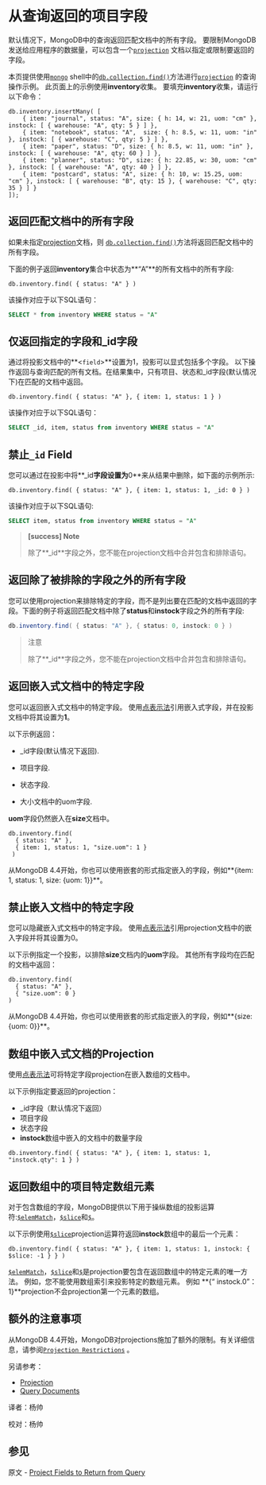 # 从查询返回的项目字段
默认情况下，MongoDB中的查询返回匹配文档中的所有字段。 要限制MongoDB发送给应用程序的数据量，可以包含一个[`projection`](https://docs.mongodb.com/master/reference/glossary/#term-projection) 文档以指定或限制要返回的字段。

本页提供使用[`mongo`](https://docs.mongodb.com/master/reference/program/mongo/#bin.mongo) shell中的[`db.collection.find()`](https://docs.mongodb.com/manual/reference/method/db.collection.find/#db.collection.find)方法进行[`projection`](https://docs.mongodb.com/master/reference/glossary/#term-projection) 的查询操作示例。 此页面上的示例使用**inventory**收集。 要填充**inventory**收集，请运行以下命令：

```shell
db.inventory.insertMany( [ 
	{ item: "journal", status: "A", size: { h: 14, w: 21, uom: "cm" }, instock: [ { warehouse: "A", qty: 5 } ] },
	{ item: "notebook", status: "A",  size: { h: 8.5, w: 11, uom: "in" }, instock: [ { warehouse: "C", qty: 5 } ] },
	{ item: "paper", status: "D", size: { h: 8.5, w: 11, uom: "in" }, instock: [ { warehouse: "A", qty: 60 } ] },
	{ item: "planner", status: "D", size: { h: 22.85, w: 30, uom: "cm" }, instock: [ { warehouse: "A", qty: 40 } ] },
	{ item: "postcard", status: "A", size: { h: 10, w: 15.25, uom: "cm" }, instock: [ { warehouse: "B", qty: 15 }, { warehouse: "C", qty: 35 } ] }
]);
```

## 返回匹配文档中的所有字段

如果未指定[projection](https://docs.mongodb.com/master/reference/glossary/#term-projection)文档，则 [`db.collection.find()`](https://docs.mongodb.com/master/reference/method/db.collection.find/#db.collection.find)方法将返回匹配文档中的所有字段。

下面的例子返回**inventory**集合中状态为**“A”**的所有文档中的所有字段:

```shell
db.inventory.find( { status: "A" } )
```

该操作对应于以下SQL语句：

```sql
SELECT * from inventory WHERE status = "A"
```

## 仅返回指定的字段和_id字段

通过将投影文档中的**<`field`>**设置为1，投影可以显式包括多个字段。 以下操作返回与查询匹配的所有文档。在结果集中，只有项目、状态和_id字段(默认情况下)在匹配的文档中返回。

```shell
db.inventory.find( { status: "A" }, { item: 1, status: 1 } )
```

该操作对应于以下SQL语句：

```sql
SELECT _id, item, status from inventory WHERE status = "A"
```

## 禁止`_id` Field

您可以通过在投影中将**_id**字段设置为**0**来从结果中删除，如下面的示例所示:

```shell
db.inventory.find( { status: "A" }, { item: 1, status: 1, _id: 0 } )
```

该操作对应于以下SQL语句:

```sql
SELECT item, status from inventory WHERE status = "A"
```

> **[success] Note**
>
> 除了**_id**字段之外，您不能在projection文档中合并包含和排除语句。

## 返回除了被排除的字段之外的所有字段

您可以使用projection来排除特定的字段，而不是列出要在匹配的文档中返回的字段。下面的例子将返回匹配文档中除了**status**和**instock**字段之外的所有字段:

```powershell
db.inventory.find( { status: "A" }, { status: 0, instock: 0 } )
```

> 注意
>
> 除了**_id**字段之外，您不能在projection文档中合并包含和排除语句。

## 返回嵌入式文档中的特定字段

您可以返回嵌入式文档中的特定字段。 使用[点表示法](https://docs.mongodb.com/master/core/document/#document-dot-notation)引用嵌入式字段，并在投影文档中将其设置为**1**。

以下示例返回：

* _id字段(默认情况下返回).

* 项目字段.

* 状态字段.

* 大小文档中的uom字段.

**uom**字段仍然嵌入在**size**文档中。

```shell
db.inventory.find(
  { status: "A" },
  { item: 1, status: 1, "size.uom": 1 }
 )
```

从MongoDB 4.4开始，你也可以使用嵌套的形式指定嵌入的字段，例如**{item: 1, status: 1, size: {uom: 1}}**。

## 禁止嵌入文档中的特定字段

您可以隐藏嵌入式文档中的特定字段。 使用[点表示法](https://docs.mongodb.com/master/core/document/#document-dot-notation)引用projection文档中的嵌入字段并将其设置为0。

以下示例指定一个投影，以排除**size**文档内的**uom**字段。 其他所有字段均在匹配的文档中返回：

  ```shell
 db.inventory.find( 
  	{ status: "A" },
  	{ "size.uom": 0 }
 )
  ```

从MongoDB 4.4开始，你也可以使用嵌套的形式指定嵌入的字段，例如**{size: {uom: 0}}**。

 ## 数组中嵌入式文档的Projection

使用[点表示法](https://docs.mongodb.com/master/core/document/#document-dot-notation)可将特定字段projection在嵌入数组的文档中。

以下示例指定要返回的projection：

  * _id字段（默认情况下返回）
  * 项目字段
  * 状态字段
  * **instock**数组中嵌入的文档中的数量字段

 ```shell
 db.inventory.find( { status: "A" }, { item: 1, status: 1, "instock.qty": 1 } )
 ```

## 返回数组中的项目特定数组元素

 对于包含数组的字段，MongoDB提供以下用于操纵数组的投影运算符:[`$elemMatch`](https://docs.mongodb.com/master/reference/operator/projection/elemMatch/#proj._S_elemMatch)，[`$slice`](https://docs.mongodb.com/master/reference/operator/projection/slice/#proj._S_slice)和[`$`](https://docs.mongodb.com/master/reference/operator/projection/positional/#proj._S_)。

以下示例使用[`$slice`](https://docs.mongodb.com/master/reference/operator/projection/slice/#proj._S_slice)projection运算符返回**instock**数组中的最后一个元素：

 ```shell
db.inventory.find( { status: "A" }, { item: 1, status: 1, instock: { $slice: -1 } } )
 ```

[`$elemMatch`](https://docs.mongodb.com/master/reference/operator/projection/elemMatch/#proj._S_elemMatch)，[`$slice`](https://docs.mongodb.com/master/reference/operator/projection/slice/#proj._S_slice)和[`$`](https://docs.mongodb.com/master/reference/operator/projection/positional/#proj._S_)是projection要包含在返回数组中的特定元素的唯一方法。 例如，您不能使用数组索引来投影特定的数组元素。 例如 **{“ instock.0”：1}**projection不会projection第一个元素的数组。

## 额外的注意事项

从MongoDB 4.4开始，MongoDB对projections施加了额外的限制。有关详细信息，请参阅[`Projection Restrictions`](https://docs.mongodb.com/master/reference/limits/#Projection-Restrictions) 。

 另请参考：

- [Projection](https://docs.mongodb.com/master/reference/method/db.collection.find/#find-projection)
- [Query Documents](https://docs.mongodb.com/master/tutorial/query-documents/)

   

译者：杨帅

校对：杨帅

## 参见

原文 - [Project Fields to Return from Query]( https://docs.mongodb.com/manual/tutorial/project-fields-from-query-results/ )

